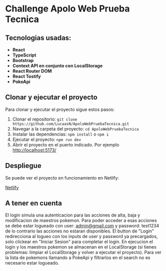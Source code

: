 # Challenge Apolo Web Prueba Tecnica

## Tecnologias usadas:

- **React**
- **TypeScript**
- **Bootstrap**
- **Context API en conjunto con LocalStorage**
- **React Router DOM**
- **React Tostify**
- **PokeApi**


## Clonar y ejecutar el proyecto

Para clonar y ejecutar el proyecto sigue estos pasos:

1. Clonar el repositorio:
   `git clone https://github.com/LucaasN/ApoloWebPruebaTecnica.git`
2. Navegar a la carpeta del proyecto:
   `cd ApoloWebPruebaTecnica`
3. Instalar las dependencias:
   `npm install` o `npm i`
6. Ejecutar el proyecto:
   `npm run dev`
8. Abrir el proyecto en el puerto indicado. Por ejemplo [http://localhost:5173/](http://localhost:5173/)


## Despliegue
Se puede ver el proyecto en funcionamiento en Netlify:

[Netlify](https://apolowebpruebatecnica.netlify.app/)


## A tener en cuenta

El login simula una autenticacion para las acciones de alta, baja y modificacion de maestros pokemon. Para poder acceder a esas acciones se debe estar logueado con user: admin@gmail.com y password: test1234 de lo contrario las acciones no estaran disponibles. El button de "Login" redirecciona al logueo con los inputs de user y password ya precargados, solo clickear en "Iniciar Sesion" para completar el login. En ejecucion el login y los maestros pokemon se almacenan en el LocalStorage (si tienes problemas: limpiar el LocalStorage y volver a ejecutar el proyecto). Para ver la lista de pokemons llamando a PokeApi y filtrarlos en el search no es necesario estar logueado. 

